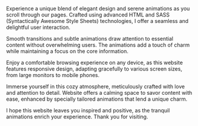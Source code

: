 Experience a unique blend of elegant design and serene animations as you scroll through our pages. Crafted using advanced HTML and SASS (Syntactically Awesome Style Sheets) technologies, I offer a seamless and delightful user interaction.

Smooth transitions and subtle animations draw attention to essential content without overwhelming users. The animations add a touch of charm while maintaining a focus on the core information.

Enjoy a comfortable browsing experience on any device, as this website features responsive design, adapting gracefully to various screen sizes, from large monitors to mobile phones.

Immerse yourself in this cozy atmosphere, meticulously crafted with love and attention to detail.  Website offers a calming space to savor content with ease, enhanced by specially tailored animations that lend a unique charm.

I hope this website leaves you inspired and positive, as the tranquil animations enrich your experience. Thank you for visiting.
